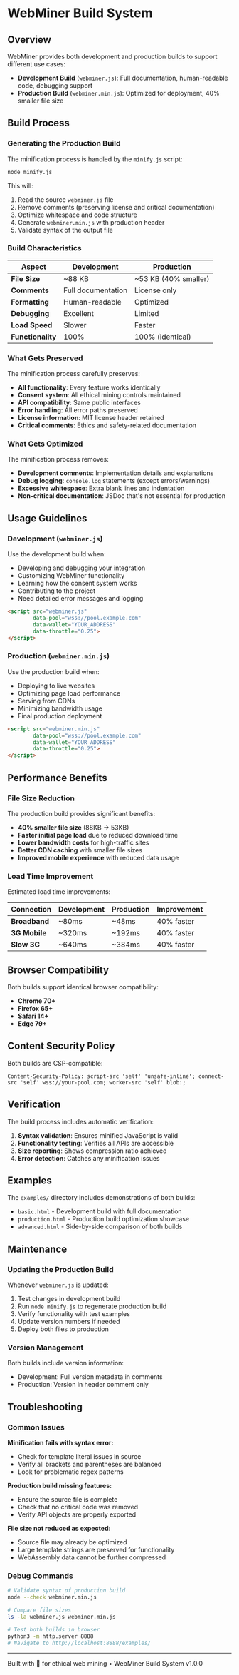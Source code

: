 # WebMiner Build System

## Overview

WebMiner provides both development and production builds to support different use cases:

- **Development Build** (`webminer.js`): Full documentation, human-readable code, debugging support
- **Production Build** (`webminer.min.js`): Optimized for deployment, 40% smaller file size

## Build Process

### Generating the Production Build

The minification process is handled by the `minify.js` script:

```bash
node minify.js
```

This will:
1. Read the source `webminer.js` file
2. Remove comments (preserving license and critical documentation)
3. Optimize whitespace and code structure
4. Generate `webminer.min.js` with production header
5. Validate syntax of the output file

### Build Characteristics

| Aspect | Development | Production |
|--------|-------------|------------|
| **File Size** | ~88 KB | ~53 KB (40% smaller) |
| **Comments** | Full documentation | License only |
| **Formatting** | Human-readable | Optimized |
| **Debugging** | Excellent | Limited |
| **Load Speed** | Slower | Faster |
| **Functionality** | 100% | 100% (identical) |

### What Gets Preserved

The minification process carefully preserves:

- **All functionality**: Every feature works identically
- **Consent system**: All ethical mining controls maintained  
- **API compatibility**: Same public interfaces
- **Error handling**: All error paths preserved
- **License information**: MIT license header retained
- **Critical comments**: Ethics and safety-related documentation

### What Gets Optimized

The minification process removes:

- **Development comments**: Implementation details and explanations
- **Debug logging**: `console.log` statements (except errors/warnings)
- **Excessive whitespace**: Extra blank lines and indentation
- **Non-critical documentation**: JSDoc that's not essential for production

## Usage Guidelines

### Development (`webminer.js`)

Use the development build when:
- Developing and debugging your integration
- Customizing WebMiner functionality
- Learning how the consent system works
- Contributing to the project
- Need detailed error messages and logging

```html
<script src="webminer.js" 
        data-pool="wss://pool.example.com"
        data-wallet="YOUR_ADDRESS"
        data-throttle="0.25">
</script>
```

### Production (`webminer.min.js`)

Use the production build when:
- Deploying to live websites
- Optimizing page load performance
- Serving from CDNs
- Minimizing bandwidth usage
- Final production deployment

```html
<script src="webminer.min.js" 
        data-pool="wss://pool.example.com"
        data-wallet="YOUR_ADDRESS"
        data-throttle="0.25">
</script>
```

## Performance Benefits

### File Size Reduction

The production build provides significant benefits:

- **40% smaller file size** (88KB → 53KB)
- **Faster initial page load** due to reduced download time
- **Lower bandwidth costs** for high-traffic sites
- **Better CDN caching** with smaller file sizes
- **Improved mobile experience** with reduced data usage

### Load Time Improvement

Estimated load time improvements:

| Connection | Development | Production | Improvement |
|------------|-------------|------------|-------------|
| **Broadband** | ~80ms | ~48ms | 40% faster |
| **3G Mobile** | ~320ms | ~192ms | 40% faster |
| **Slow 3G** | ~640ms | ~384ms | 40% faster |

## Browser Compatibility

Both builds support identical browser compatibility:

- **Chrome 70+**
- **Firefox 65+** 
- **Safari 14+**
- **Edge 79+**

## Content Security Policy

Both builds are CSP-compatible:

```http
Content-Security-Policy: script-src 'self' 'unsafe-inline'; connect-src 'self' wss://your-pool.com; worker-src 'self' blob:;
```

## Verification

The build process includes automatic verification:

1. **Syntax validation**: Ensures minified JavaScript is valid
2. **Functionality testing**: Verifies all APIs are accessible
3. **Size reporting**: Shows compression ratio achieved
4. **Error detection**: Catches any minification issues

## Examples

The `examples/` directory includes demonstrations of both builds:

- `basic.html` - Development build with full documentation
- `production.html` - Production build optimization showcase  
- `advanced.html` - Side-by-side comparison of both builds

## Maintenance

### Updating the Production Build

Whenever `webminer.js` is updated:

1. Test changes in development build
2. Run `node minify.js` to regenerate production build
3. Verify functionality with test examples
4. Update version numbers if needed
5. Deploy both files to production

### Version Management

Both builds include version information:
- Development: Full version metadata in comments
- Production: Version in header comment only

## Troubleshooting

### Common Issues

**Minification fails with syntax error:**
- Check for template literal issues in source
- Verify all brackets and parentheses are balanced
- Look for problematic regex patterns

**Production build missing features:**
- Ensure the source file is complete
- Check that no critical code was removed
- Verify API objects are properly exported

**File size not reduced as expected:**
- Source file may already be optimized
- Large template strings are preserved for functionality
- WebAssembly data cannot be further compressed

### Debug Commands

```bash
# Validate syntax of production build
node --check webminer.min.js

# Compare file sizes
ls -la webminer.js webminer.min.js

# Test both builds in browser
python3 -m http.server 8888
# Navigate to http://localhost:8888/examples/
```

---

Built with 💜 for ethical web mining • WebMiner Build System v1.0.0